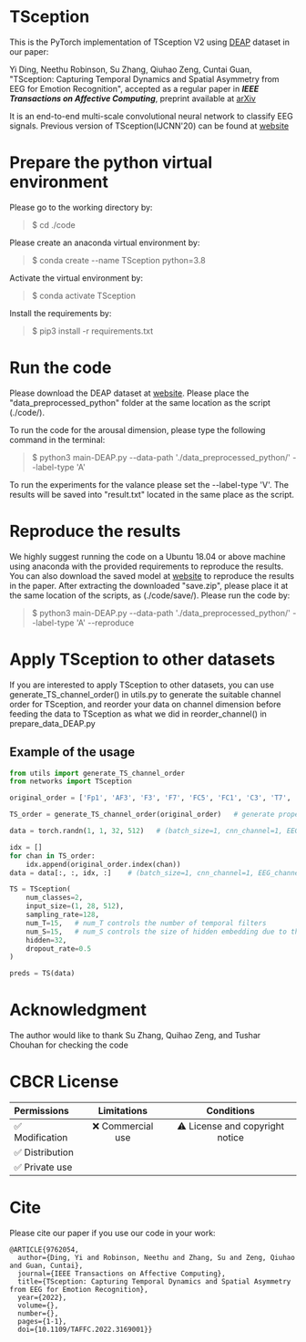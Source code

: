 # TSception
This is the PyTorch implementation of TSception V2 using [DEAP](http://www.eecs.qmul.ac.uk/mmv/datasets/deap/) dataset in our paper:

Yi Ding, Neethu Robinson, Su Zhang, Qiuhao Zeng, Cuntai Guan, "TSception: Capturing Temporal Dynamics and Spatial Asymmetry from EEG for Emotion Recognition", accepted as a regular paper in _**IEEE Transactions on Affective Computing**_, preprint available at [arXiv](https://arxiv.org/abs/2104.02935)

It is an end-to-end multi-scale convolutional neural network to classify EEG signals. Previous version of TSception(IJCNN'20) can be found at [website](https://github.com/deepBrains/TSception)

# Prepare the python virtual environment

Please go to the working directory by:

> $ cd ./code

Please create an anaconda virtual environment by:

> $ conda create --name TSception python=3.8

Activate the virtual environment by:

> $ conda activate TSception

Install the requirements by:

> $ pip3 install -r requirements.txt
 
# Run the code
Please download the DEAP dataset at [website](http://www.eecs.qmul.ac.uk/mmv/datasets/deap/). Please place the "data_preprocessed_python" folder at the same location as the script (./code/).

To run the code for the arousal dimension, please type the following command in the terminal:

> $ python3 main-DEAP.py --data-path './data_preprocessed_python/' --label-type 'A'

To run the experiments for the valance please set the --label-type 'V'. The results will be saved into "result.txt" located in the same place as the script. 

# Reproduce the results
We highly suggest running the code on a Ubuntu 18.04 or above machine using anaconda with the provided requirements to reproduce the results. 
You can also download the saved model at [website](https://drive.google.com/file/d/1HRr0IuWlvuJgPc6jVvo-QxMxKuugsGTw/view?usp=sharing) to reproduce the results in the paper. After extracting the downloaded "save.zip", please place it at the same location of the scripts, as (./code/save/). Please run the code by:

> $ python3 main-DEAP.py --data-path './data_preprocessed_python/' --label-type 'A' --reproduce

# Apply TSception to other datasets
If you are interested to apply TSception to other datasets, you can use generate_TS_channel_order() in utils.py to generate the suitable channel order for TSception, and reorder your data on channel dimension before feeding the data to TSception as what we did in reorder_channel() in prepare_data_DEAP.py

## Example of the usage
```python
from utils import generate_TS_channel_order
from networks import TSception

original_order = ['Fp1', 'AF3', 'F3', 'F7', 'FC5', 'FC1', 'C3', 'T7', 'CP5', 'CP1', 'P3', 'P7', 'PO3', 'O1', 'Oz', 'Pz', 'Fp2', 'AF4', 'Fz', 'F4', 'F8', 'FC6', 'FC2', 'Cz', 'C4', 'T8', 'CP6', 'CP2', 'P4', 'P8', 'PO4', 'O2']   # DEAP is used as an example

TS_order = generate_TS_channel_order(original_order)   # generate proper channel orders for the asymmetric spatial layer in TSception

data = torch.randn(1, 1, 32, 512)   # (batch_size=1, cnn_channel=1, EEG_channel=32, data_points=512)

idx = []
for chan in TS_order:
    idx.append(original_order.index(chan))
data = data[:, :, idx, :]    # (batch_size=1, cnn_channel=1, EEG_channel=28, data_points=512) Some channels are not selected, hence EEG channel becomes 28.

TS = TSception(
    num_classes=2, 
    input_size=(1, 28, 512),
    sampling_rate=128, 
    num_T=15,   # num_T controls the number of temporal filters
    num_S=15,   # num_S controls the size of hidden embedding due to the global average pooling. Please increase it if you need a larger model capacity, e.g., subject-independent case
    hidden=32,   
    dropout_rate=0.5
)

preds = TS(data)
```

# Acknowledgment
The author would like to thank Su Zhang, Quihao Zeng, and Tushar Chouhan for checking the code

# CBCR License
| Permissions | Limitations | Conditions |
| :---         |     :---:      |          :---: |
| :white_check_mark: Modification   | :x: Commercial use   | :warning: License and copyright notice   |
| :white_check_mark: Distribution     |       |      |
| :white_check_mark: Private use     |        |      |

# Cite
Please cite our paper if you use our code in your work:

```
@ARTICLE{9762054,
  author={Ding, Yi and Robinson, Neethu and Zhang, Su and Zeng, Qiuhao and Guan, Cuntai},
  journal={IEEE Transactions on Affective Computing}, 
  title={TSception: Capturing Temporal Dynamics and Spatial Asymmetry from EEG for Emotion Recognition}, 
  year={2022},
  volume={},
  number={},
  pages={1-1},
  doi={10.1109/TAFFC.2022.3169001}}
```
